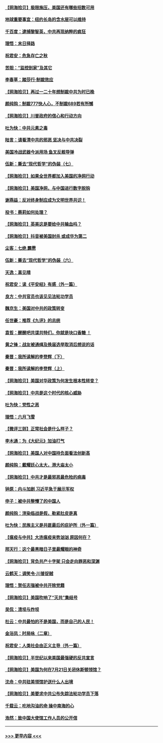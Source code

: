 #### [【网海拾贝】极限施压，美国还有哪些招数可用](../pages/nsc993/n12322512.md?t=08120851) 
#### [地球重要事宜：纽约长岛的含水层可以维持](../pages/nsc993/n12321844.md?t=08120851) 
#### [千百度：逮捕黎智英，中共再现纳粹的疯狂](../pages/nsc993/n12321777.md?t=08120851) 
#### [理悟：末日择路](../pages/nsc993/n12320812.md?t=08120851) 
#### [祝君安：危急存亡之秋](../pages/nsc993/n12320795.md?t=08120851) 
#### [苦胆：“监控到家”及其它](../pages/nsc993/n12320751.md?t=08120851) 
#### [李春草：踏莎行·制裁效应](../pages/nsc993/n12318290.md?t=08120851) 
#### [【网海拾贝】再过一二十年想制裁中共为时已晚](../pages/nsc993/n12318195.md?t=08120851) 
#### [颜纯钩：制裁777快人心，不制裁689若有所憾](../pages/nsc993/n12316912.md?t=08120851) 
#### [【网海拾贝】川普政府的信心和行动方向](../pages/nsc993/n12316673.md?t=08120851) 
#### [吐为快：中共元素之毒](../pages/nsc993/n12316547.md?t=08120851) 
#### [陆言：请看清中共的邪恶 坚决与中共决裂](../pages/nsc993/n12315784.md?t=08120851) 
#### [美国冷战武器今派用场 鱼叉反舰导弹](../pages/nsc993/n12316258.md?t=08120851) 
#### [伍新：撕去“现代哲学”的伪装（七）](../pages/nsc993/n12315846.md?t=08120851) 
#### [【网海拾贝】如果全世界都加入美国的净网行动](../pages/nsc993/n12315588.md?t=08120851) 
#### [【网海拾贝】美国净网，与中国进行数字脱钩](../pages/nsc993/n12312813.md?t=08120851) 
#### [谢燕益：反对终身制应成为文明世界共识！](../pages/nsc993/n12310465.md?t=08120851) 
#### [投书：蔡莉如何处理？](../pages/nsc993/n12310224.md?t=08120851) 
#### [【网海拾贝】英美这是要给中共输血吗？](../pages/nsc993/n12307646.md?t=08120851) 
#### [【网海拾贝】抖音被美国封杀 或成华为第二](../pages/nsc993/n12305277.md?t=08120851) 
#### [尘客：七绝 霹雳](../pages/nsc993/n12304053.md?t=08120851) 
#### [伍新：撕去“现代哲学”的伪装（六）](../pages/nsc993/n12303243.md?t=08120851) 
#### [天逸：喜见晴](../pages/nsc993/n12303226.md?t=08120851) 
#### [祝君安：读《平安经》有感（外一篇）](../pages/nsc993/n12303170.md?t=08120851) 
#### [良方：中共官员也该见见法轮功学员](../pages/nsc993/n12302985.md?t=08120851) 
#### [魏京生：美国对中共的政策转变](../pages/nsc993/n12302929.md?t=08120851) 
#### [任世豪：推荐《九评》的总统](../pages/nsc993/n12302838.md?t=08120851) 
#### [袁哲：醒醒吧共谍共特们，你就是块口香糖 ！](../pages/nsc993/n12302678.md?t=08120851) 
#### [黄之锋：战友被通缉及换届选举取消后想说的话](../pages/nsc993/n12302681.md?t=08120851) 
#### [秦晋：我所读解的李登辉（下）](../pages/nsc993/n12302171.md?t=08120851) 
#### [秦晋：我所读解的李登辉（上）](../pages/nsc993/n12301979.md?t=08120851) 
#### [【网海拾贝】美国对华政策为何发生根本性转变？](../pages/nsc993/n12302091.md?t=08120851) 
#### [【网海拾贝】中共是这个时代的核心威胁](../pages/nsc993/n12300541.md?t=08120851) 
#### [吐为快：党性之恶](../pages/nsc993/n12300263.md?t=08120851) 
#### [理悟：六月飞雪](../pages/nsc993/n12300243.md?t=08120851) 
#### [【微评三则】正常社会是什么样子？](../pages/nsc993/n12300228.md?t=08120851) 
#### [李木通：为《大纪元》加油打气](../pages/nsc993/n12280363.md?t=08120851) 
#### [【网海拾贝】美国人对中国持负面看法创新高](../pages/nsc993/n12298720.md?t=08120851) 
#### [颜纯钩：戴耀廷心太大，港大庙太小](../pages/nsc993/n12297682.md?t=08120851) 
#### [【网海拾贝】中共才是最邪恶最危险的病毒](../pages/nsc993/n12296470.md?t=08120851) 
#### [钟原：内斗加剧 习近平急于展示军权](../pages/nsc993/n12292544.md?t=08120851) 
#### [申子：被中共整懵了的中国人](../pages/nsc993/n12291389.md?t=08120851) 
#### [颜纯钩：渲染临战是假，勒紧肚皮是真](../pages/nsc993/n12290945.md?t=08120851) 
#### [吐为快：民族主义是共匪最后的庇护所（外一篇）](../pages/nsc993/n12290887.md?t=08120851) 
#### [【瘟疫与中共】大连瘟疫来势汹汹 原因何在？](../pages/nsc993/n12287474.md?t=08120851) 
#### [邢天行：这个最黑暗日子里最耀眼的神奇](../pages/nsc993/n12289882.md?t=08120851) 
#### [【网海拾贝】背负共产十字架 只会走向罪恶和深渊](../pages/nsc993/n12288290.md?t=08120851) 
#### [云鹤天：调笑令·川普捉贼](../pages/nsc993/n12285672.md?t=08120851) 
#### [理悟：贺任志强被中共开除党籍](../pages/nsc993/n12285597.md?t=08120851) 
#### [【网海拾贝】美国吹响了“灭共”集结号](../pages/nsc993/n12284522.md?t=08120851) 
#### [吴侃：溃坝与炸坝](../pages/nsc993/n12283593.md?t=08120851) 
#### [杜云：中共最怕的不是美国，而是自己的人民！](../pages/nsc993/n12282935.md?t=08120851) 
#### [金浴凤：时局咏（二章）](../pages/nsc993/n12282923.md?t=08120851) 
#### [祝君安：人类社会由正义主导（外一篇）](../pages/nsc993/n12282809.md?t=08120851) 
#### [【网海拾贝】半世纪以来美国最强硬的反共宣言](../pages/nsc993/n12282656.md?t=08120851) 
#### [【网海拾贝】美国为何在7月21日关闭休斯顿领馆？](../pages/nsc993/n12279731.md?t=08120851) 
#### [沈舟：中共驻美领馆护送什么人出境](../pages/nsc993/n12278949.md?t=08120851) 
#### [【网海拾贝】美要求中共公布失踪法轮功学员下落](../pages/nsc993/n12277656.md?t=08120851) 
#### [千载云：吃地沟油的命 操中南海的心](../pages/nsc993/n12277533.md?t=08120851) 
#### [浩然：致中国大使馆工作人员的公开信](../pages/nsc993/n12277436.md?t=08120851) 

----
#### [ >>> 更早内容 <<< ](../indexes/nsc993-earlier.md)
